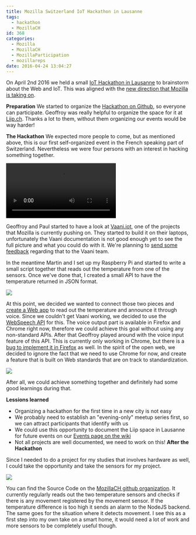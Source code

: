 ```yaml
---
title: Mozilla Switzerland IoT Hackathon in Lausanne
tags:
  - hackathon
  - MozillaCH
id: 368
categories:
  - Mozilla
  - MozillaCH
  - MozillaParticipation
  - mozillareps
date: 2016-04-24 13:04:27
---
```


On April 2nd 2016 we held a small [IoT Hackathon in Lausanne](http://www.meetup.com/Mozilla-Meetup-Romandie/events/229797456/) to brainstorm about the Web and IoT. This was aligned with the [new direction that Mozilla is taking on](https://blog.mozilla.org/futurereleases/2016/03/01/update-on-connected-devices/).

**Preparation**
We started to organize the [Hackathon on Github](https://github.com/mozillach/participation/issues/12), so everyone can participate. Geoffroy was really helpful to organize the space for it at [Liip.ch](https://www.liip.ch). Thanks a lot to them, without them organizing our events would be way harder!

**The Hackathon**
We expected more people to come, but as mentioned above, this is our first self-organized event in the French speaking part of Switzerland. Nevertheless we were four persons with an interest in hacking something together.

<video src="https://fat.gfycat.com/SereneSnappyAuk.webm" controls="controls" width="300" height="150"></video>

Geoffroy and Paul started to have a look at [Vaani.iot](https://github.com/mozilla/vaani.iot), one of the projects that Mozilla is currently pushing on. They started to build it on their laptops, unfortunately the Vaani documentation is not good enough yet to see the full picture and what you could do with it. We're planning to [send some feedback](https://github.com/mozillach/participation/issues/37) regarding that to the Vaani team.

In the meantime Martin and I set up my Raspberry Pi and started to write a small script together that reads out the temperature from one of the sensors. Once we've done that, I created a small API to have the temperature returned in JSON format.

![](https://i.imgur.com/blfd7wH.jpg)

At this point, we decided we wanted to connect those two pieces and [create a Web app](https://github.com/mozillach/mozilla-iot-hackaton) to read out the temperature and announce it through voice. Since we couldn't get Vaani working, we decided to use the [WebSpeech API](https://developer.mozilla.org/en-US/docs/Web/API/Web_Speech_API) for this. The voice output part is available in Firefox and Chrome right now, therefore we could achieve this goal without using any non-standard APIs. After that Geoffroy played around with the voice input feature of this API. This is currently only working in Chrome, but there is a [bug to implement it in Firefox](https://bugzilla.mozilla.org/show_bug.cgi?id=1248897) as well. In the spirit of the open web, we decided to ignore the fact that we need to use Chrome for now, and create a feature that is built on Web standards that are on track to standardization.

![](https://i.imgur.com/1ZWxMcC.jpg)

After all, we could achieve something together and definitely had some good learnings during that.

**Lessions learned**

*   Organizing a hackathon for the first time in a new city is not easy
*   We probably need to establish an "evening-only" meetup series first, so we can attract participants that identify with us
*   We could use this opportunity to document the Liip space in Lausanne for future events on our [Events page on the wiki](https://wiki.mozilla.org/Switzerland/Events)
*   Not all projects are well documented, we need to work on this!
**After the Hackathon**

Since I needed to do a project for my studies that involves hardware as well, I could take the opportunity and take the sensors for my project.

![](https://i.imgur.com/tP4tcFC.png)

You can find the Source Code on the [MozillaCH github organization](https://github.com/mozillach/raspberry-temp-motion). It currently regularly reads out the two temperature sensors and checks if there is any movement registered by the movement sensor. If the temperature difference is too high it sends an alarm to the NodeJS backend. The same goes for the situation where it detects movement. I see this as a first step into my own take on a smart home, it would need a lot of work and more sensors to be completely useful though.

&nbsp;

&nbsp;

&nbsp;